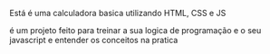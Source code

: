 Está é uma calculadora basica utilizando HTML, CSS e JS 

é um projeto feito para treinar a sua logica de programação e o seu javascript e entender os conceitos na pratica
